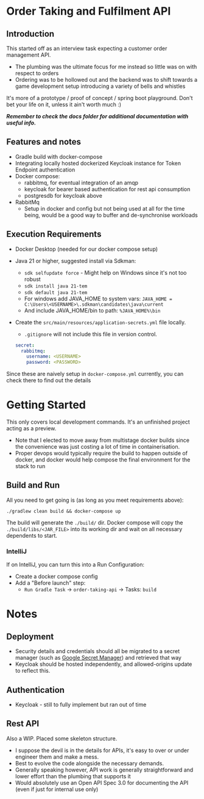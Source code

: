 # Order Taking and Fulfilment API

## Introduction

This started off as an interview task expecting a customer order management API.

- The plumbing was the ultimate focus for me instead so little was on with respect to orders
- Ordering was to be hollowed out and the backend was to shift towards a game development setup introducing a variety of bells and whistles

It's more of a prototype / proof of concept / spring boot playground.  Don't bet your life on it, unless it ain't worth much :)

**_Remember to check the docs folder for additional documentation with useful info._**

## Features and notes

- Gradle build with docker-compose
- Integrating locally hosted dockerized Keycloak instance for Token Endpoint authentication
- Docker compose:
  - rabbitmq, for eventual integration of an amqp
  - keycloak for bearer based authentication for rest api consumption
  - postgresdb for keycloak above
- RabbitMq
  - Setup in docker and config but not being used at all for the time being, would be a good way to buffer and de-synchronise workloads

## Execution Requirements

- Docker Desktop (needed for our docker compose setup)
- Java 21 or higher, suggested install via Sdkman:
  - `sdk selfupdate force` - Might help on Windows since it's not too robust
  - `sdk install java 21-tem`
  - `sdk default java 21-tem`
  - For windows add JAVA_HOME to system vars: `JAVA_HOME = C:\Users\<USERNAME>\.sdkman\candidates\java\current`
  - And include JAVA_HOME/bin to path: `%JAVA_HOME%\bin`
- Create the `src/main/resources/application-secrets.yml` file locally.
  - `.gitignore` will not include this file in version control.

  ```yml
  secret:
    rabbitmq:
      username: <USERNAME>
      password: <PASSWORD>
  ```
  
Since these are naively setup in `docker-compose.yml` currently, you can check there to find out the details

# Getting Started

This only covers local development commands.  It's an unfinished project acting as a preview.

- Note that I elected to move away from multistage docker builds since the convenience was just costing a lot of time in containerisation.
- Proper devops would typically require the build to happen outside of docker, and docker would help compose the final environment for the stack to run

## Build and Run

All you need to get going is (as long as you meet requirements above):

  ```shell
  ./gradlew clean build && docker-compose up
  ``` 

The build will generate the `./build/` dir.
Docker compose will copy the `./build/libs/<JAR_FILE>` into its working dir and wait on all necessary dependents to start.

### IntelliJ

If on IntelliJ, you can turn this into a Run Configuration:

- Create a docker compose config
- Add a "Before launch" step:
  - `Run Gradle Task` -> `order-taking-api` -> Tasks: `build`

# Notes

## Deployment

- Security details and credentials should all be migrated to a secret manager (such as [Google Secret Manager](https://cloud.google.com/secret-manager/docs/configuring-secret-manager)) and retrieved that way
- Keycloak should be hosted independently, and allowed-origins update to reflect this.

## Authentication

- Keycloak - still to fully implement but ran out of time

## Rest API

Also a WIP.  Placed some skeleton structure.

- I suppose the devil is in the details for APIs, it's easy to over or under engineer them and make a mess.
- Best to evolve the code alongside the necessary demands.
- Generally speaking however, API work is generally straightforward and lower effort than the plumbing that supports it
- Would absolutely use an Open API Spec 3.0 for documenting the API (even if just for internal use only)